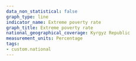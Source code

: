 ```yaml
---
data_non_statistical: false
graph_type: line
indicator_name: Extreme poverty rate
graph_title: Extreme poverty rate
national_geographical_coverage: Kyrgyz Republic
measurement_units: Percentage
tags:
- custom.national
---
```

